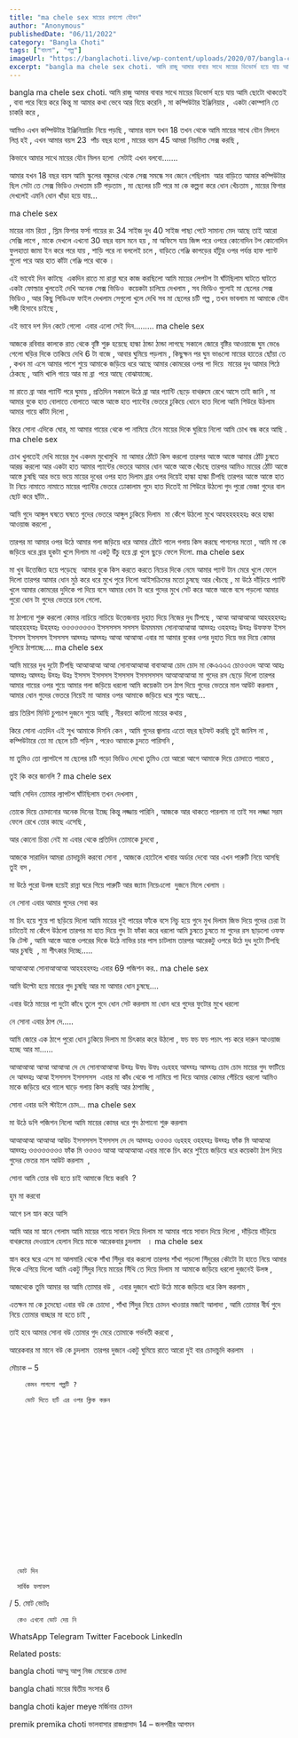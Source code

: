 ```yaml
---
title: "ma chele sex মায়ের রসালো যৌবন"
author: "Anonymous"
publishedDate: "06/11/2022"
category: "Bangla Choti"
tags: ["বাংলা", "গল্প"]
imageUrl: "https://banglachoti.live/wp-content/uploads/2020/07/bangla-choti-ammu-150x150.jpg"
excerpt: "bangla ma chele sex choti. আমি রাজু আমার বাবার সাথে মায়ের ডিভোর্স হয়ে যায় আমি ছোটো থাকতেই , বাবা পরে বিয়ে করে কিন্তু মা আমার কথা ভেবে আর বিয়ে করেনি , মা কম্পিউটার ইঞ্জিনিয়ার ,  একটা কোম্পানি তে চাকরি..."
---
```


bangla ma chele sex choti. আমি রাজু আমার বাবার সাথে মায়ের ডিভোর্স হয়ে যায় আমি ছোটো থাকতেই , বাবা পরে বিয়ে করে কিন্তু মা আমার কথা ভেবে আর বিয়ে করেনি , মা কম্পিউটার ইঞ্জিনিয়ার ,  একটা কোম্পানি তে চাকরি করে ,

আমিও এখন কম্পিউটার ইঞ্জিনিয়ারিং নিয়ে পড়ছি , আমার বয়স যখন 18 তখন থেকে আমি মায়ের সাথে যৌন মিলনে লিপ্ত হই , এখন আমার বয়স 23  পাঁচ বছর হলো , মায়ের বয়স 45 আমরা নিয়মিত সেক্স করছি ,


কিভাবে আমার সাথে মায়ের যৌন মিলন হলো  সেটাই এখন বলবো…….

আমার যখন 18 বছর বয়স আমি স্কুলের বন্ধুদের থেকে সেক্স সমন্ধে সব জেনে গেছিলাম  আর বাড়িতে আমার কম্পিউটার ছিল সেটা তে সেক্স ভিডিও দেখতাম চটি পড়তাম , মা ছেলের চটি পরে মা কে কল্পনা করে ধোন খেঁচতাম , মায়ের ফিগার দেখলেই এমনি ধোন খাঁড়া হয়ে যায়…


ma chele sex


মায়ের নাম রিতা , স্লিম ফিগার ফর্সা গায়ের রং 34 সাইজ দুধ 40 সাইজ পাছা পেটে সামান্য মেদ আছে তাই আরো সেক্সি লাগে , মাকে দেখলে এখনো 30 বছর বয়স মনে হয় , মা অফিসে যায় জিন্স পরে ওপরে কোনোদিন টপ কোনোদিন ফুলহাতা জামা ইন করে পরে যায় , শাড়ি পরে না বললেই চলে , বাড়িতে গেঞ্জি কাপড়ের হাঁটুর ওপর পর্যন্ত হাফ প্যান্ট গুলো পরে আর হাত কাঁটা গেঞ্জি পরে থাকে ।


এই ভাবেই দিন কাটছে  একদিন রাতে মা রান্না ঘরে কাজ করছিলো আমি মায়ের লেপটপ টা ঘাঁটছিলাম ঘাটতে ঘাটতে একটা ফোল্ডার খুলতেই দেখি অনেক সেক্স ভিডিও  কয়েকটা চালিয়ে দেখলাম , সব ভিডিও গুলোই মা ছেলের সেক্স ভিডিও , আর কিছু পিডিএফ ফাইল দেখলাম সেগুলো খুলে দেখি সব মা ছেলের চটি গল্প , তখন ভাবলাম মা আমাকে যৌন সঙ্গী হিসাবে চাইছে ,

এই ভাবে দশ দিন কেটে গেলো  এবার এলো সেই দিন……… ma chele sex


আজকে রবিবার কালকে রাত থেকে বৃষ্টি শুরু হয়েছে হাল্কা ঠান্ডা ঠান্ডা লাগছে সকালে জোরে বৃষ্টির আওয়াজে ঘুম ভেঙে গেলো ঘড়ির দিকে তাকিয়ে দেখি 6 টা বাজে , আবার ঘুমিয়ে পড়লাম , কিছুক্ষন পর ঘুম ভাঙলো মায়ের হাতের ছোঁয়া তে , কখন মা এসে আমার পাশে শুয়ে আমাকে জড়িয়ে ধরে আছে আমার কোমরের ওপর পা দিয়ে  মায়ের দুধ আমার পিঠে ঠেকছে , আমি খালি গায়ে আর মা ব্রা  পরে আছে বোঝাযাচ্ছে.












মা রাতে ব্রা আর প্যান্টি পরে ঘুমায় , প্রতিদিন সকালে উঠে ব্রা আর প্যান্টি ছেড়ে বাথরুমে রেখে আসে তাই জানি , মা  আমার বুকে হাত বোলাতে বোলাতে আস্তে আস্তে হাত প্যান্টের ভেতরে ঢুকিয়ে ধোনে হাত দিলো আমি শিউরে উঠলাম আমার গায়ে কাঁটা দিলো ,

কিরে সোনা এদিকে ঘোর, মা আমার গায়ের থেকে পা নামিয়ে টেনে মায়ের দিকে ঘুরিয়ে নিলো আমি চোখ বন্ধ করে আছি . ma chele sex


চোখ খুলতেই দেখি মায়ের মুখ একদম মুখোমুখি  মা আমার ঠোঁটে কিস করলো তারপর আস্তে আস্তে আমার ঠোঁট চুষতে আরম্ভ করলো আর একটা হাত আমার প্যান্টের ভেতরে আমার ধোন আস্তে আস্তে খেঁচছে তারপর আমিও মায়ের ঠোঁট আস্তে আস্তে চুষছি আর ভয়ে ভয়ে মায়ের দুধের ওপর হাত দিলাম ব্রার ওপর দিয়েই হাল্কা হাল্কা টিপছি তারপর আস্তে আস্তে হাত টা নিচে নামাতে নামাতে মায়ের প্যান্টির ভেতরে ঢোকালাম গুদে হাত দিতেই মা শিউরে উঠলো গুদ পুরো ভেজা গুদের বাল ছোট করে ছাঁটা..


আমি গুদে আঙ্গুল ঘষতে ঘষতে গুদের ভেতরে আঙ্গুল ঢুকিয়ে দিলাম  মা কেঁপে উঠলো মুখে আহহহহহহহঃ করে হাল্কা আওয়াজ করলো ,

তারপর মা আমার ওপর উঠে আমার গলা জড়িয়ে ধরে আমার ঠোঁটে গালে গলায় কিস করছে পাগলের মতো , আমি মা কে জড়িয়ে ধরে ব্রার হুকটা খুলে দিলাম মা একটু উঁচু হয়ে ব্রা খুলে ছুড়ে ফেলে দিলো. ma chele sex


মা খুব উত্তেজিত হয়ে পড়েছে  আমার বুকে কিস করতে করতে নিচের দিকে নেমে আমার প্যান্ট টান মেরে খুলে ফেলে দিলো তারপর আমার ধোন মুঠ করে ধরে মুখে পুরে নিলো আইসক্রিমের মতো চুষছে আর খেঁচছে , মা উঠে দাঁড়িয়ে প্যান্টি খুলে আমার কোমরের দুদিকে পা দিয়ে বসে আমার ধোন টা ধরে গুদের মুখে সেট করে আস্তে আস্তে বসে পড়লো আমার পুরো ধোন টা গুদের ভেতরে চলে গেলো.


মা ঠাপানো শুরু করলো কোমর নাচিয়ে নাচিয়ে উত্তেজনায় দুহাত দিয়ে নিজের দুধ টিপছে , আআ আআআআ আহহহহহ্হঃ আহহহহহ্হঃ উহহহ্হঃ ওওওওওওওও ইসসসসস সসসস উমমমমম সোনাআআআ আহ্হ্হঃ ওহহহ্হঃ উহ্হঃ উফফফ ইসস ইসসস ইসসসস ইসসসস আহ্হ্হঃ আহ্হ্হঃ আআ আআআ এবার মা আমার বুকের ওপর দুহাত দিয়ে ভর দিয়ে কোমর দুলিয়ে ঠাপাচ্ছে…. ma chele sex


আমি মায়ের দুধ দুটো টিপছি আআআআ আআ সোনাআআআ বাবাআআ চোদ চোদ মা কেএএএএ চোওওওদ আআ আহঃ আহ্হ্হঃ আহ্হ্হঃ উহ্হঃ উহঃ ইসসস ইসসসস ইসসসস ইসসসসসস আআআআআ মা গুদের রস ছেড়ে দিলো তারপর আমার গায়ের ওপর শুয়ে আমার গলা জড়িয়ে ধরলো আমি কয়েকটা তল ঠাপ দিয়ে গুদের ভেতরে মাল আউট করলাম , আমার ধোন গুদের ভেতরে নিয়েই মা আমার ওপর আমাকে জড়িয়ে ধরে শুয়ে আছে…


প্রায় তিরিশ মিনিট চুপচাপ দুজনে শুয়ে আছি , নীরবতা কাটলো মায়ের কথায় ,

কিরে সোনা এতদিন এই সুখ আমাকে দিসনি কেন , আমি গুদের জ্বালায় এতো বছর ছটফট করছি তুই জানিস না , কম্পিউটারে তো মা ছেলে চটি পড়িস , পরেও আমাকে চুদতে পারিসনি ,

মা তুমিও তো ল্যাপটপে মা ছেলের চটি পড়ো ভিডিও দেখো তুমিও তো আরো আগে আমাকে দিয়ে চোদাতে পারতে ,

তুই কি করে জানলি ? ma chele sex


আমি সেদিন তোমার ল্যাপটপ ঘাঁটছিলাম তখন দেখলাম ,

তোকে দিয়ে চোদানোর অনেক দিনের ইচ্ছে কিন্তু লজ্জায় পারিনি , আজকে আর থাকতে পারলাম না তাই সব লজ্জা সরম ফেলে রেখে তোর কাছে এসেছি ,

আর কোনো চিন্তা নেই মা এবার থেকে প্রতিদিন তোমাকে চুদবো ,


আজকে সারাদিন আমরা চোদাচুদি করবো সোনা , আজকে হোটেলে খাবার অর্ডার দেবো আর এখন পারুটি নিয়ে আসছি তুই বস ,

মা উঠে পুরো উলঙ্গ হয়েই রান্না ঘরে গিয়ে পারুটি আর জ্যাম নিয়েএলো  দুজনে মিলে খেলাম ।

নে সোনা এবার আমার গুদের সেবা কর


মা চিৎ হয়ে শুয়ে পা ছড়িয়ে দিলো আমি মায়ের দুই পায়ের ফাঁকে বসে নিচু হয়ে গুদে মুখ দিলাম জিভ দিয়ে গুদের চেরা টা চাটতেই মা কেঁপে উঠলো তারপর মা হাত দিয়ে গুদ টা ফাঁকা করে ধরলো আমি চুষতে চুষতে মা গুদের রস ছাড়লো ওফফ কি টেস্ট , আমি আস্তে আস্তে ওপরের দিকে উঠে নাভির চার পাস চাটলাম তারপর আরেকটু ওপরে উঠে দুধ দুটো টিপছি আর চুষছি  , মা শীৎকার দিচ্ছে…..

আআআআ সোনাআআআ আহহহহহ্হঃ এবার 69 পজিশন কর.. ma chele sex


আমি উল্টো হয়ে মায়ের গুদ চুষছি আর মা আমার ধোন চুষছে….

এবার উঠে মায়ের পা দুটো কাঁধে তুলে গুদে ধোন সেট করলাম মা ধোন ধরে গুদের ফুটোর মুখে ধরলো

নে সোনা এবার ঠাপ দে…..

আমি জোরে এক ঠাপে পুরো ধোন ঢুকিয়ে দিলাম মা চিৎকার করে উঠলো , ফচ ফচ ফচ পচাৎ পচ করে দারুন আওয়াজ হচ্ছে আর মা……

আআআআ আআ আআআ দে দে সোনাআআআ উহ্হঃ উফঃ উফঃ ওঃহহহ আহ্হ্হঃ আহ্হ্হঃ চোদ চোদ মায়ের গুদ ফাটিয়ে দে আহ্হ্হঃ আআ ইসসসস ইসসসসস  এবার মা কাঁধ থেকে পা নামিয়ে পা দিয়ে আমার কোমর পেঁচিয়ে ধরলো আমিও মাকে জড়িয়ে ধরে গালে ঘাড়ে গলায় কিস করছি আর ঠাপাচ্ছি ,

সোনা এবার ডগি স্টাইলে চোদ… ma chele sex


মা উঠে ডগি পজিশন নিলো আমি মায়ের কোমর ধরে গুদ ঠাপানো শুরু করলাম

আআআআ আআআ আউচ ইসসসসস ইসসসস দে দে আহ্হ্হঃ ওওওও ওঃহহহ ওহহহ্হঃ উহ্হ্হঃ ফাঁক মি আআআ আহ্হ্হঃ ওওওওওওওও ফাঁক মি ওওওও আআ আআআআ এবার মাকে চিৎ করে শুইয়ে জড়িয়ে ধরে কয়েকটা ঠাপ দিয়ে গুদের ভেতর মাল আউট করলাম  ,


সোনা আমি তোর বউ হতে চাই আমাকে বিয়ে করবি  ?

হুম মা করবো

আগে চল স্নান করে আসি

আমি আর মা স্নানে গেলাম আমি মায়ের গায়ে সাবান দিয়ে দিলাম মা আমার গায়ে সাবান দিয়ে দিলো , দাঁড়িয়ে দাঁড়িয়ে বাথরুমের দেওয়ালে হেলান দিয়ে মাকে আরেকবার চুদলাম   । ma chele sex


স্নান করে ঘরে এসে মা আলমারি থেকে শাঁখা সিঁদুর বার করলো তারপর শাঁখা পড়লো সিঁদুরের কৌটো টা হাতে নিয়ে আমার দিকে এগিয়ে দিলো আমি একটু সিঁদুর নিয়ে মায়ের সিঁথি তে দিয়ে দিলাম মা আমাকে জড়িয়ে ধরলো দুজনেই উলঙ্গ ,

আজথেকে তুমি আমার বর আমি তোমার বউ ,  এবার দুজনে খাটে উঠে মাকে জড়িয়ে ধরে কিস করলাম ,


এতক্ষন মা কে চুদেছো এবার বউ কে চোদো , শাঁখা সিঁদুর নিয়ে চোদন খাওয়ার মজাই আলাদা , আমি তোমার বীর্য গুদে নিয়ে তোমার বাচ্ছার মা হতে চাই ,

তাই হবে আমার সোনা বউ তোমার গুদ মেরে তোমাকে গর্ভবতী করবো ,

আরেকবার মা মানে বউ কে চুদলাম  তারপর দুজনে একটু ঘুমিয়ে রাতে আরো দুই বার চোদাচুদি করলাম   ।


মৌচাক – 5


 
 
 
        কেমন লাগলো গল্পটি ?      
 
        ভোট দিতে হার্ট এর ওপর ক্লিক করুন      
 
 
 
 
 
 
 
 
 
 
 
 
 
 
 
 
 
 
 
 
 
      ভোট দিন    
 
      সার্বিক ফলাফল 
 / 5. মোট ভোটঃ 
 
 
      কেও এখনো ভোট দেয় নি    
 
 
 
 
WhatsApp
Telegram
Twitter
Facebook
LinkedIn




Related posts:






bangla choti আম্মু আপু নিজ মেয়েকে চোদা




bangla chati মায়ের দ্বিতীয় সংসার 6




bangla choti kajer meye মর্জিনার চোদন




premik premika choti ভালবাসার রাজপ্রাসাদ 14 – জলপরীর আগমন
